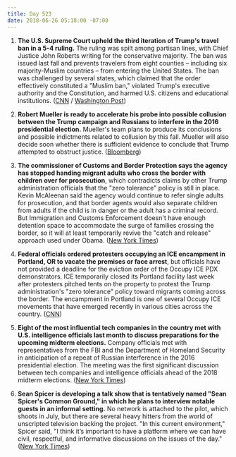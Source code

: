 ```yaml
---
title: Day 523
date: 2018-06-26 05:18:00 -07:00
---
```


1. **The U.S. Supreme Court upheld the third iteration of Trump's travel ban in a 5-4 ruling.** The ruling was spilt among partisan lines, with Chief Justice John Roberts writing for the conservative majority. The ban was issued last fall and prevents travelers from eight counties – including six majority-Muslim countries – from entering the United States. The ban was challenged by several states, which claimed that the order effectively constituted a "Muslim ban," violated Trump's executive authority and the Constitution, and harmed U.S. citizens and educational institutions. ([CNN](https://www.cnn.com/2018/06/26/politics/travel-ban-supreme-court/index.html) / [Washington Post](https://www.washingtonpost.com/news/politics/wp/2018/06/26/supreme-court-upholds-trump-travel-ban/?utm_term=.c4a21a5e7ac5))

2. **Robert Mueller is ready to accelerate his probe into possible collusion between the Trump campaign and Russians to interfere in the 2016 presidential election.** Mueller's team plans to produce its conclusions and possible indictments related to collusion by this fall. Mueller will also decide soon whether there is sufficient evidence to conclude that Trump attempted to obstruct justice. ([Bloomberg](https://www.bloomberg.com/news/articles/2018-06-26/mueller-poised-to-zero-in-on-trump-russia-collusion-allegations))

3. **The commissioner of Customs and Border Protection says the agency has stopped handing migrant adults who cross the border with children over for prosecution**, which contradicts claims by other Trump administration officials that the "zero tolerance" policy is still in place. Kevin McAleenan said the agency would continue to refer single adults for prosecution, and that border agents would also separate children from adults if the child is in danger or the adult has a criminal record. But Immigration and Customs Enforcement doesn't have enough detention space to accommodate the surge of families crossing the border, so it will at least temporarily revive the "catch and release" approach used under Obama. ([New York Times](https://www.nytimes.com/2018/06/25/us/politics/border-officials-suspend-handing-over-migrant-families-to-prosecutors.html))

4. **Federal officials ordered protesters occupying an ICE encampment in Portland, OR to vacate the premises or face arrest**, but officials have not provided a deadline for the eviction order of the Occupy ICE PDX demonstrators. ICE temporarily closed its Portland facility last week after protesters pitched tents on the property to protest the Trump administration's "zero tolerance" policy toward migrants coming across the border. The encampment in Portland is one of several Occupy ICE movements that have emerged recently in various cities across the country. ([CNN](https://www.cnn.com/2018/06/25/us/portland-occupy-ice-protests/index.html))

5. **Eight of the most influential tech companies in the country met with U.S. intelligence officials last month to discuss preparations for the upcoming midterm elections.** Company officials met with representatives from the FBI and the Department of Homeland Security in anticipation of a repeat of Russian interference in the 2016 presidential election. The meeting was the first significant discussion between tech companies and intelligence officials ahead of the 2018 midterm elections. ([New York Times](https://www.nytimes.com/2018/06/25/technology/tech-meeting-midterm-elections.html))

6. **Sean Spicer is developing a talk show that is tentatively named "Sean Spicer's Common Ground," in which he plans to interview notable guests in an informal setting.** No network is attached to the pilot, which shoots in July, but there are several heavy hitters from the world of unscripted television backing the project. "In this current environment," Spicer said, "I think it’s important to have a platform where we can have civil, respectful, and informative discussions on the issues of the day." ([New York Times](https://www.nytimes.com/2018/06/25/business/media/sean-spicer-talk-show.html))